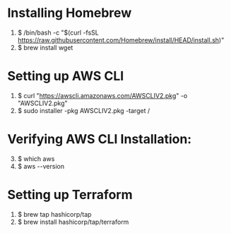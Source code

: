 # Installing Homebrew
1. $ /bin/bash -c "$(curl -fsSL https://raw.githubusercontent.com/Homebrew/install/HEAD/install.sh)"
2. $ brew install wget

# Setting up AWS CLI
1. $ curl "https://awscli.amazonaws.com/AWSCLIV2.pkg" -o "AWSCLIV2.pkg"
2. $ sudo installer -pkg AWSCLIV2.pkg -target /

# Verifying AWS CLI Installation:
3. $ which aws
4. $ aws --version


# Setting up Terraform
1. $ brew tap hashicorp/tap
2. $ brew install hashicorp/tap/terraform
